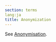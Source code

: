 ```yaml
---
section: terms
lang:ja
title: Anonymization
---
```


See [Anonymisation](/glossary/en/terms/anonymisation/).
